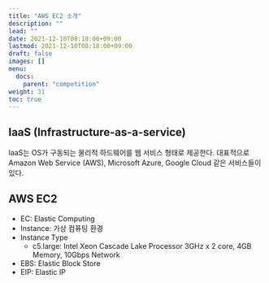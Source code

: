 ```yaml
---
title: "AWS EC2 소개"
description: ""
lead: ""
date: 2021-12-10T08:18:00+09:00
lastmod: 2021-12-10T08:18:00+09:00
draft: false
images: []
menu: 
  docs:
    parent: "competition"
weight: 31
toc: true
---
```



## IaaS (Infrastructure-as-a-service)

IaaS는 OS가 구동되는 물리적 하드웨어를 웹 서비스 형태로 제공한다. 대표적으로 Amazon Web Service (AWS), Microsoft Azure, Google Cloud 같은 서비스들이 있다.

## AWS EC2

* EC: Elastic Computing
* Instance: 가상 컴퓨팅 환경
* Instance Type
  * c5.large: Intel Xeon Cascade Lake Processor 3GHz x 2 core, 4GB Memory, 10Gbps Network
* EBS: Elastic Block Store
* EIP: Elastic IP